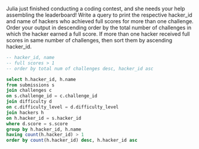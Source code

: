 Julia just finished conducting a coding contest, and she needs your help assembling the leaderboard! Write a query to print the respective hacker_id and name of hackers who achieved full scores for more than one challenge. Order your output in descending order by the total number of challenges in which the hacker earned a full score. If more than one hacker received full scores in same number of challenges, then sort them by ascending hacker_id.

```sql
-- hacker_id, name
-- full scores > 1 
-- order by total num of challenges desc, hacker_id asc

select h.hacker_id, h.name
from submissions s
join challenges c
on s.challenge_id = c.challenge_id
join difficulty d
on c.difficulty_level = d.difficulty_level
join hackers h
on h.hacker_id = s.hacker_id
where d.score = s.score
group by h.hacker_id, h.name
having count(h.hacker_id) > 1
order by count(h.hacker_id) desc, h.hacker_id asc
```
